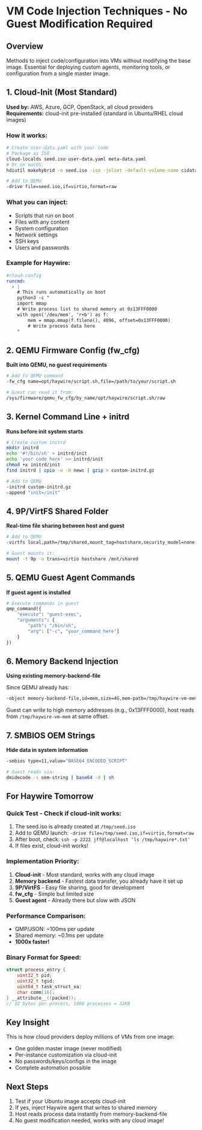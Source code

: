 # VM Code Injection Techniques - No Guest Modification Required

## Overview
Methods to inject code/configuration into VMs without modifying the base image. Essential for deploying custom agents, monitoring tools, or configuration from a single master image.

## 1. Cloud-Init (Most Standard)
**Used by:** AWS, Azure, GCP, OpenStack, all cloud providers  
**Requirements:** cloud-init pre-installed (standard in Ubuntu/RHEL cloud images)

### How it works:
```bash
# Create user-data.yaml with your code
# Package as ISO
cloud-localds seed.iso user-data.yaml meta-data.yaml
# Or on macOS:
hdiutil makehybrid -o seed.iso -iso -joliet -default-volume-name cidata cidata/

# Add to QEMU
-drive file=seed.iso,if=virtio,format=raw
```

### What you can inject:
- Scripts that run on boot
- Files with any content
- System configuration
- Network settings
- SSH keys
- Users and passwords

### Example for Haywire:
```yaml
#cloud-config
runcmd:
  - |
    # This runs automatically on boot
    python3 -c "
    import mmap
    # Write process list to shared memory at 0x13FFF0000
    with open('/dev/mem', 'r+b') as f:
        mem = mmap.mmap(f.fileno(), 4096, offset=0x13FFF0000)
        # Write process data here
    "
```

## 2. QEMU Firmware Config (fw_cfg)
**Built into QEMU, no guest requirements**

```bash
# Add to QEMU command
-fw_cfg name=opt/haywire/script.sh,file=/path/to/your/script.sh

# Guest can read it from:
/sys/firmware/qemu_fw_cfg/by_name/opt/haywire/script.sh/raw
```

## 3. Kernel Command Line + initrd
**Runs before init system starts**

```bash
# Create custom initrd
mkdir initrd
echo '#!/bin/sh' > initrd/init
echo 'your code here' >> initrd/init
chmod +x initrd/init
find initrd | cpio -o -H newc | gzip > custom-initrd.gz

# Add to QEMU
-initrd custom-initrd.gz
-append "init=/init"
```

## 4. 9P/VirtFS Shared Folder
**Real-time file sharing between host and guest**

```bash
# Add to QEMU
-virtfs local,path=/tmp/shared,mount_tag=hostshare,security_model=none

# Guest mounts it:
mount -t 9p -o trans=virtio hostshare /mnt/shared
```

## 5. QEMU Guest Agent Commands
**If guest agent is installed**

```python
# Execute commands in guest
qmp_command({
    "execute": "guest-exec",
    "arguments": {
        "path": "/bin/sh",
        "arg": ["-c", "your_command_here"]
    }
})
```

## 6. Memory Backend Injection
**Using existing memory-backend-file**

Since QEMU already has:
```bash
-object memory-backend-file,id=mem,size=4G,mem-path=/tmp/haywire-vm-mem,share=on
```

Guest can write to high memory addresses (e.g., 0x13FFF0000), host reads from `/tmp/haywire-vm-mem` at same offset.

## 7. SMBIOS OEM Strings
**Hide data in system information**

```bash
-smbios type=11,value="BASE64_ENCODED_SCRIPT"

# Guest reads via:
dmidecode -s oem-string | base64 -d | sh
```

## For Haywire Tomorrow

### Quick Test - Check if cloud-init works:
1. The seed.iso is already created at `/tmp/seed.iso`
2. Add to QEMU launch: `-drive file=/tmp/seed.iso,if=virtio,format=raw`
3. After boot, check: `ssh -p 2222 jff@localhost 'ls /tmp/haywire*.txt'`
4. If files exist, cloud-init works!

### Implementation Priority:
1. **Cloud-init** - Most standard, works with any cloud image
2. **Memory backend** - Fastest data transfer, you already have it set up
3. **9P/VirtFS** - Easy file sharing, good for development
4. **fw_cfg** - Simple but limited size
5. **Guest agent** - Already there but slow with JSON

### Performance Comparison:
- QMP/JSON: ~100ms per update
- Shared memory: ~0.1ms per update  
- **1000x faster!**

### Binary Format for Speed:
```c
struct process_entry {
    uint32_t pid;
    uint32_t tgid;
    uint64_t task_struct_va;
    char comm[16];
} __attribute__((packed));
// 32 bytes per process, 1000 processes = 32KB
```

## Key Insight
This is how cloud providers deploy millions of VMs from one image:
- One golden master image (never modified)
- Per-instance customization via cloud-init
- No passwords/keys/configs in the image
- Complete automation possible

## Next Steps
1. Test if your Ubuntu image accepts cloud-init
2. If yes, inject Haywire agent that writes to shared memory
3. Host reads process data instantly from memory-backend-file
4. No guest modification needed, works with any cloud image!